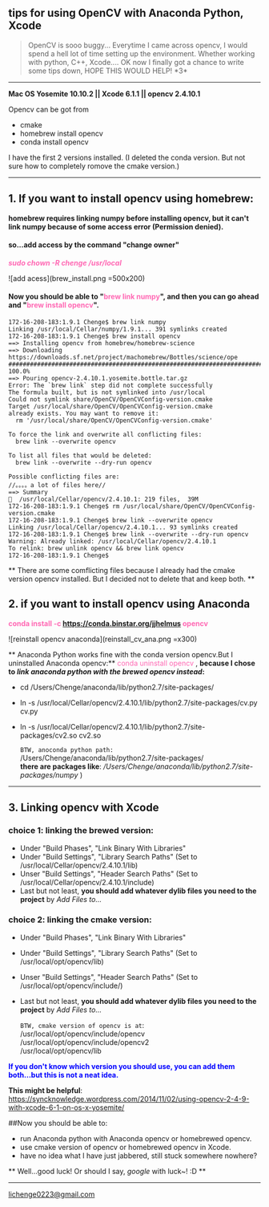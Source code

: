 
## tips for using OpenCV with Anaconda Python, Xcode
>OpenCV is sooo buggy... Everytime I came across opencv, I would spend a hell lot of time setting up the environment. Whether working with python, C++, Xcode....
OK now I finally got a chance to write some tips down, HOPE THIS WOULD HELP! \*3*


*** 
**Mac OS Yosemite 10.10.2 || Xcode 6.1.1  || opencv 2.4.10.1** 

Opencv can be got from   

- cmake
- homebrew install opencv
- conda install opencv

I have the first 2 versions installed. (I deleted the conda version. But not sure how to completely romove the cmake version.)


***

## 1. If you want to install opencv using homebrew: 
**homebrew requires linking numpy before installing opencv, but it can't link numpy because of some access error (Permission denied).**

#### so...add access by the command "change owner"
<span style="color:hotpink">**_sudo chown -R chenge /usr/local_**</span>

![add acess](brew_install.png =500x200)

#### Now you should be able to "<span style="color:hotpink">brew link numpy</span>", and then you can go ahead and "<span style="color:hotpink">brew install opencv</span>".


	172-16-208-183:1.9.1 Chenge$ brew link numpy
	Linking /usr/local/Cellar/numpy/1.9.1... 391 symlinks created
	172-16-208-183:1.9.1 Chenge$ brew install opencv
	==> Installing opencv from homebrew/homebrew-science
	==> Downloading https://downloads.sf.net/project/machomebrew/Bottles/science/ope
	######################################################################## 100.0%
	==> Pouring opencv-2.4.10.1.yosemite.bottle.tar.gz
	Error: The `brew link` step did not complete successfully
	The formula built, but is not symlinked into /usr/local
	Could not symlink share/OpenCV/OpenCVConfig-version.cmake
	Target /usr/local/share/OpenCV/OpenCVConfig-version.cmake
	already exists. You may want to remove it:
	  rm '/usr/local/share/OpenCV/OpenCVConfig-version.cmake'

	To force the link and overwrite all conflicting files:
	  brew link --overwrite opencv

	To list all files that would be deleted:
	  brew link --overwrite --dry-run opencv

	Possible conflicting files are:
	//。。。。a lot of files here//
	==> Summary
	🍺  /usr/local/Cellar/opencv/2.4.10.1: 219 files,  39M
	172-16-208-183:1.9.1 Chenge$ rm /usr/local/share/OpenCV/OpenCVConfig-version.cmake
	172-16-208-183:1.9.1 Chenge$ brew link --overwrite opencv
	Linking /usr/local/Cellar/opencv/2.4.10.1... 93 symlinks created
	172-16-208-183:1.9.1 Chenge$ brew link --overwrite --dry-run opencv
	Warning: Already linked: /usr/local/Cellar/opencv/2.4.10.1
	To relink: brew unlink opencv && brew link opencv
	172-16-208-183:1.9.1 Chenge$ 
	
** There are some comflicting files because I already had the cmake version opencv installed. But I decided not to delete that and keep both. **


## 2. if you want to install opencv using Anaconda 

<span style="color:hotpink">**conda install -c https://conda.binstar.org/jjhelmus opencv**</span>

![reinstall opencv anaconda](reinstall_cv_ana.png =x300)


** Anaconda Python works fine with the conda version opencv.But I uninstalled Anaconda opencv:**
<span style="color:hotpink">conda uninstall opencv</span> ,
**because I chose to _link anaconda python with the brewed opencv instead_:**

* cd /Users/Chenge/anaconda/lib/python2.7/site-packages/ 
* ln -s /usr/local/Cellar/opencv/2.4.10.1/lib/python2.7/site-packages/cv.py cv.py
* ln -s /usr/local/Cellar/opencv/2.4.10.1/lib/python2.7/site-packages/cv2.so cv2.so

	`BTW, anoconda python path:`
/Users/Chenge/anaconda/lib/python2.7/site-packages/  
**there are packages like**: _/Users/Chenge/anaconda/lib/python2.7/site-packages/numpy_ )


***


## 3. Linking opencv with Xcode
### choice 1: linking the brewed version:
* Under "Build Phases", "Link Binary With Libraries"
* Under "Build Settings", "Library Search Paths" (Set to /usr/local/Cellar/opencv/2.4.10.1/lib)
* Unser "Build Settings", "Header Search Paths" (Set to /usr/local/Cellar/opencv/2.4.10.1/include)
* Last but not least, **you should add whatever dylib files you need to the project** by _Add Files to..._


### choice 2: linking the cmake version:
* Under "Build Phases", "Link Binary With Libraries"
* Under "Build Settings", "Library Search Paths" (Set to /usr/local/opt/opencv/lib)
* Unser "Build Settings", "Header Search Paths" (Set to /usr/local/opt/opencv/include/)  
* Last but not least, **you should add whatever dylib files you need to the project** by _Add Files to..._ 

	
	`BTW, cmake version of opencv is at`:
	/usr/local/opt/opencv/include/opencv
	/usr/local/opt/opencv/include/opencv2  
	/usr/local/opt/opencv/lib


<span style="color:blue">**If you don't know which version you should use, you can add them both...but this is not a neat idea.**</span>


**This might be helpful**: <https://syncknowledge.wordpress.com/2014/11/02/using-opencv-2-4-9-with-xcode-6-1-on-os-x-yosemite/>

##Now you should be able to:

- run Anaconda python with Anaconda opencv or homebrewed opencv.   
- use cmake version of opencv or homebrewed opencv in Xcode.  
- have no idea what I have just jabbered, still stuck somewhere nowhere? 

** Well...good luck! Or should I say, _google_ with luck~! :D **

*** 
<lichenge0223@gmail.com>
